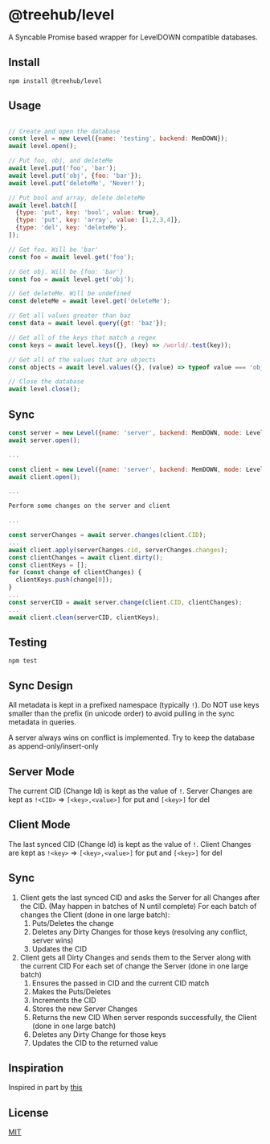 # @treehub/level
A Syncable Promise based wrapper for LevelDOWN compatible databases.

## Install

`npm install @treehub/level`

## Usage

````javascript

// Create and open the database
const level = new Level({name: 'testing', backend: MemDOWN});
await level.open();

// Put foo, obj, and deleteMe
await level.put('foo', 'bar');
await level.put('obj', {foo: 'bar'});
await level.put('deleteMe', 'Never!');

// Put bool and array, delete deleteMe
await level.batch([
  {type: 'put', key: 'bool', value: true},
  {type: 'put', key: 'array', value: [1,2,3,4]},
  {type: 'del', key: 'deleteMe'},
]);

// Get foo. Will be 'bar'
const foo = await level.get('foo');

// Get obj. Will be {foo: 'bar'}
const foo = await level.get('obj');

// Get deleteMe. Will be undefined
const deleteMe = await level.get('deleteMe');

// Get all values greater than baz
const data = await level.query({gt: 'baz'});

// Get all of the keys that match a regex
const keys = await level.keys({}, (key) => /world/.test(key));

// Get all of the values that are objects
const objects = await level.values({}, (value) => typeof value === 'object');

// Close the database
await level.close();
````

## Sync

````javascript
const server = new Level({name: 'server', backend: MemDOWN, mode: Level.SERVER});
await server.open();

...

const client = new Level({name: 'server', backend: MemDOWN, mode: Level.CLIENT});
await client.open();

...

Perform some changes on the server and client

...

const serverChanges = await server.changes(client.CID);
...
await client.apply(serverChanges.cid, serverChanges.changes);
const clientChanges = await client.dirty();
const clientKeys = [];
for (const change of clientChanges) {
  clientKeys.push(change[0]);
}
...
const serverCID = await server.change(client.CID, clientChanges);
...
await client.clean(serverCID, clientKeys);
````

## Testing

`npm test`

## Sync Design
All metadata is kept in a prefixed namespace (typically `!`). Do NOT use keys smaller than the prefix (in unicode order) to avoid pulling in the sync metadata in queries.

A server always wins on conflict is implemented. Try to keep the database as append-only/insert-only

## Server Mode
The current CID (Change Id) is kept as the value of `!`.
Server Changes are kept as `!<CID>` => `[<key>,<value>]` for put and `[<key>]` for del


## Client Mode
The last synced CID (Change Id) is kept as the value of `!`.
Client Changes are kept as `!<key>` => `[<key>,<value>]` for put and `[<key>]` for del

## Sync

1. Client gets the last synced CID and asks the Server for all Changes after the CID. (May happen in batches of N until complete)
    For each batch of changes the Client (done in one large batch):
    1. Puts/Deletes the change
    1. Deletes any Dirty Changes for those keys (resolving any conflict, server wins)
    1. Updates the CID
1. Client gets all Dirty Changes and sends them to the Server along with the current CID
    For each set of change the Server (done in one large batch)
    1. Ensures the passed in CID and the current CID match
    1. Makes the Puts/Deletes
    1. Increments the CID
    1. Stores the new Server Changes
    1. Returns the new CID
    When server responds successfully, the Client (done in one large batch)
    1. Deletes any Dirty Change for those keys
    1. Updates the CID to the returned value

## Inspiration
Inspired in part by [this](http://havrl.blogspot.in/2013/08/synchronization-algorithm-for.html?m=1)

## License
[MIT](LICENSE)

